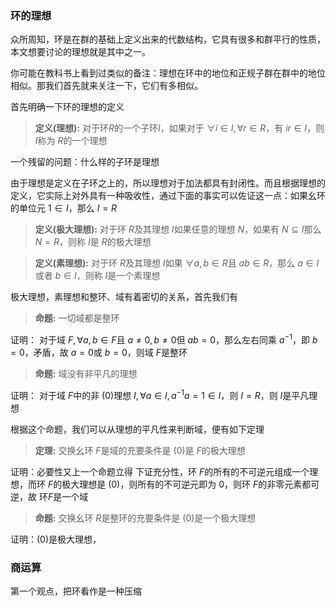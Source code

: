 ### 环的理想

众所周知，环是在群的基础上定义出来的代数结构，它具有很多和群平行的性质，本文想要讨论的理想就是其中之一。

你可能在教科书上看到过类似的备注：理想在环中的地位和正规子群在群中的地位相似。那我们首先就来关注一下，它们有多相似。

首先明确一下环的理想的定义
> **定义(理想):** 对于环$R$的一个子环$I$，如果对于 $\forall i\in I,\forall r \in R$，有 $ir \in I$，则 $I$称为 $R$的一个理想

 一个残留的问题：什么样的子环是理想

 由于理想是定义在子环之上的，所以理想对于加法都具有封闭性。而且根据理想的定义，它实际上对外具有一种吸收性，通过下面的事实可以佐证这一点：如果幺环的单位元 $1\in I$，那么 $I=R$

> **定义(极大理想):** 对于环 $R$及其理想 $I$如果任意的理想 $N$，如果有 $N\subseteq I$那么 $N=R$，则称 $I$是 $R$的极大理想

> **定义(素理想):** 对于环 $R$及其理想 $I$如果 $\forall a,b \in R$且 $ab \in R$，那么 $a\in I$或者 $b \in I$，则称 $I$是一个素理想

极大理想，素理想和整环、域有着密切的关系，首先我们有

> **命题:** 一切域都是整环

证明： 对于域 $F,\forall a,b \in F$且 $a \ne 0,b \ne 0$但 $ab=0$，那么左右同乘 $a^{-1}$，即 $b=0$，矛盾，故 $a=0$或 $b=0$，则域 $F$是整环

> **命题:** 域没有非平凡的理想

证明： 对于域 $F$中的非 $(0)$理想 $I,\forall a \in I,a^{-1}a=1 \in I$，则 $I=R$，则 $I$是平凡理想

根据这个命题，我们可以从理想的平凡性来判断域，便有如下定理

> **定理:** 交换幺环 $F$是域的充要条件是 $(0)$是 $F$的极大理想

证明：必要性又上一个命题立得
下证充分性，环 $F$的所有的不可逆元组成一个理想，而环 $F$的极大理想是 $(0)$，则所有的不可逆元即为 $0$，则环 $F$的非零元素都可逆，故 环$F$是一个域

> **命题:** 交换幺环 $R$是整环的充要条件是 $(0)$是一个极大理想

证明：$(0)$是极大理想，

### 商运算

第一个观点，把环看作是一种压缩













